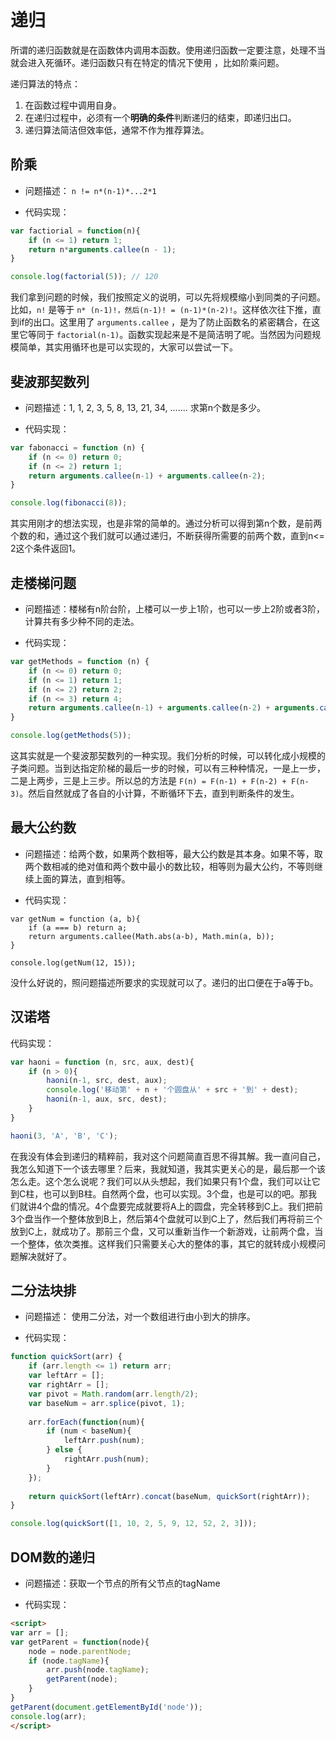 ﻿# 递归

所谓的递归函数就是在函数体内调用本函数。使用递归函数一定要注意，处理不当就会进入死循环。递归函数只有在特定的情况下使用 ，比如阶乘问题。

递归算法的特点：

 1. 在函数过程中调用自身。
 2. 在递归过程中，必须有一个**明确的条件**判断递归的结束，即递归出口。
 3. 递归算法简洁但效率低，通常不作为推荐算法。

## 阶乘

 - 问题描述： `n != n*(n-1)*...2*1`

 - 代码实现：

```javascript
var factiorial = function(n){
    if (n <= 1) return 1;
    return n*arguments.callee(n - 1);
}

console.log(factorial(5)); // 120
```

我们拿到问题的时候，我们按照定义的说明，可以先将规模缩小到同类的子问题。比如，`n!` 是等于 `n* (n-1)!，然后(n-1)! = (n-1)*(n-2)!`。这样依次往下推，直到if的出口。这里用了 `arguments.callee` ，是为了防止函数名的紧密耦合，在这里它等同于 `factorial(n-1)`。函数实现起来是不是简洁明了呢。当然因为问题规模简单，其实用循环也是可以实现的，大家可以尝试一下。

## 斐波那契数列

 - 问题描述：1, 1, 2, 3, 5, 8, 13, 21, 34, ....... 求第n个数是多少。

- 代码实现：

```javascript
var fabonacci = function (n) {
    if (n <= 0) return 0;
    if (n <= 2) return 1;
    return arguments.callee(n-1) + arguments.callee(n-2);
}

console.log(fibonacci(8));
```

其实用刚才的想法实现，也是非常的简单的。通过分析可以得到第n个数，是前两个数的和，通过这个我们就可以通过递归，不断获得所需要的前两个数，直到n<= 2这个条件返回1。

## 走楼梯问题

 - 问题描述：楼梯有n阶台阶，上楼可以一步上1阶，也可以一步上2阶或者3阶，计算共有多少种不同的走法。

 - 代码实现：
 
```javascript
var getMethods = function (n) {
    if (n <= 0) return 0;
    if (n <= 1) return 1;
    if (n <= 2) return 2;
    if (n <= 3) return 4;
    return arguments.callee(n-1) + arguments.callee(n-2) + arguments.callee(n-3);
}

console.log(getMethods(5));
```

这其实就是一个斐波那契数列的一种实现。我们分析的时候，可以转化成小规模的子类问题。当到达指定阶梯的最后一步的时候，可以有三种种情况，一是上一步，二是上两步，三是上三步。所以总的方法是 `F(n) = F(n-1) + F(n-2) + F(n-3)`。然后自然就成了各自的小计算，不断循环下去，直到判断条件的发生。

## 最大公约数

- 问题描述：给两个数，如果两个数相等，最大公约数是其本身。如果不等，取两个数相减的绝对值和两个数中最小的数比较，相等则为最大公约，不等则继续上面的算法，直到相等。

- 代码实现：

```javascipt
var getNum = function (a, b){
    if (a === b) return a;
    return arguments.callee(Math.abs(a-b), Math.min(a, b));
}

console.log(getNum(12, 15));
```

没什么好说的，照问题描述所要求的实现就可以了。递归的出口便在于a等于b。

## 汉诺塔

代码实现：

```javascript
var haoni = function (n, src, aux, dest){
    if (n > 0){
        haoni(n-1, src, dest, aux);
        console.log('移动第' + n + '个圆盘从' + src + '到' + dest);
        haoni(n-1, aux, src, dest);
    }
}

haoni(3, 'A', 'B', 'C');
```

在我没有体会到递归的精粹前，我对这个问题简直百思不得其解。我一直问自己，我怎么知道下一个该去哪里？后来，我就知道，我其实更关心的是，最后那一个该怎么走。这个怎么说呢？我们可以从头想起，我们如果只有1个盘，我们可以让它到C柱，也可以到B柱。自然两个盘，也可以实现。3个盘，也是可以的吧。那我们就讲4个盘的情况。4个盘要完成就要将A上的圆盘，完全转移到C上。我们把前3个盘当作一个整体放到B上，然后第4个盘就可以到C上了，然后我们再将前三个放到C上，就成功了。那前三个盘，又可以重新当作一个新游戏，让前两个盘，当一个整体，依次类推。这样我们只需要关心大的整体的事，其它的就转成小规模问题解决就好了。

## 二分法块排

- 问题描述： 使用二分法，对一个数组进行由小到大的排序。

- 代码实现：

```javascript
function quickSort(arr) {
    if (arr.length <= 1) return arr;
    var leftArr = [];
    var rightArr = [];
    var pivot = Math.random(arr.length/2);
    var baseNum = arr.splice(pivot, 1);
    
    arr.forEach(function(num){
        if (num < baseNum){
            leftArr.push(num);
        } else {
            rightArr.push(num);
        }
    });
    
    return quickSort(leftArr).concat(baseNum, quickSort(rightArr));
}

console.log(quickSort([1, 10, 2, 5, 9, 12, 52, 2, 3]));
```

## DOM数的递归

 - 问题描述：获取一个节点的所有父节点的tagName

 - 代码实现：

```html
<script>
var arr = [];
var getParent = function(node){
    node = node.parentNode;
    if (node.tagName){
        arr.push(node.tagName);
        getParent(node);
    }
}
getParent(document.getElementById('node'));
console.log(arr);
</script>
```
